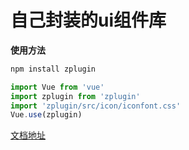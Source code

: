 # 自己封装的ui组件库
**使用方法**

~~~js
npm install zplugin

import Vue from 'vue'
import zplugin from 'zplugin'
import 'zplugin/src/icon/iconfont.css'
Vue.use(zplugin)
~~~


<a href="https://moliyu.github.io/zplugin/">文档地址</a>